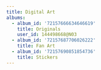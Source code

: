 ```yaml
---
title: Digital Art
albums:
  - album_id: '72157666634646619'
    title: Originals
    user_id: 144498668@N03
  - album_id: '72157687706026222'
    title: Fan Art
  - album_id: '72157690851854736'
    title: Stickers
---
```


